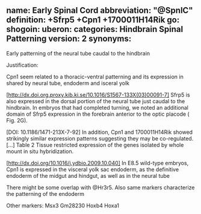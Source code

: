name: Early Spinal Cord 
abbreviation: "@SpnlC"
definition: +Sfrp5 +Cpn1 +1700011H14Rik
go:
shogoin: 
uberon: 
categories: Hindbrain Spinal Patterning
version: 2
synonyms:
---

Early patterning of the neural tube caudal to the hindbrain 

Justification:

Cpn1 seem related to a thoracic-ventral patterning and its expression in shared by neural tube, endoderm and isceral yolk

[http://dx.doi.org.proxy.kib.ki.se/10.1016/S1567-133X(03)00091-7] Sfrp5 is also expressed in the dorsal portion of the neural tube just caudal to the hindbrain. In embryos that had completed turning, we noted an additional domain of Sfrp5 expression in the forebrain anterior to the optic placode ( Fig. 2G).

[DOI: 10.1186/1471-213X-7-92] In addition, Cpn1 and 1700011H14Rik showed strikingly similar expression patterns suggesting they may be co-regulated. [...] Table 2 Tissue restricted expression of the genes isolated by whole mount in situ hybridization.

[http://dx.doi.org/10.1016/j.ydbio.2009.10.040] In E8.5 wild-type embryos, Cpn1 is expressed in the visceral yolk sac endoderm, as the definitive endoderm of the midgut and hindgut, as well as in the neural tube

There might be some overlap with @Hr3r5.
Also same markers characterize the patterning of the endoderm

Other markers:
Msx3
Gm28230
Hoxb4
Hoxa1